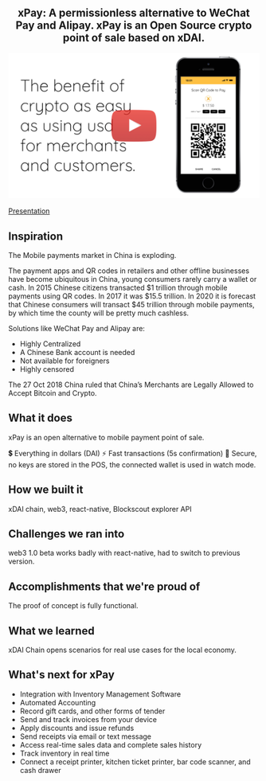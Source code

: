 <div align="center">
  <h2>
    xPay: A permissionless alternative to WeChat Pay and Alipay. xPay is an Open Source crypto point of sale based on xDAI. 
  </h2>
</div>

<a href="https://youtu.be/k8qFi2Oa_PY">
  <img src="https://raw.githubusercontent.com/Alexintosh/CryptoLife/master/dexlab/Cover.png">
</a>

[Presentation](https://docs.google.com/presentation/d/1hcjch0sa3PHPI-ZO6rygStqH4nHVMDoJYmnArETAeBg/edit?usp=sharing)
## Inspiration
The Mobile payments market in China is exploding.

The payment apps and QR codes in retailers and other offline businesses have become ubiquitous in China, young consumers rarely carry a wallet or cash. In 2015 Chinese citizens transacted $1 trillion through mobile payments using QR codes. In 2017 it was $15.5 trillion. In 2020 it is forecast that Chinese consumers will transact $45 trillion through mobile payments, by which time the county will be pretty much cashless.

Solutions like WeChat Pay and Alipay are:
- Highly Centralized
- A Chinese Bank account is needed
- Not available for foreigners
- Highly censored

The 27 Oct 2018 China ruled that China’s Merchants are Legally Allowed to Accept Bitcoin and Crypto.

## What it does
xPay is an open alternative to mobile payment point of sale.

💲 Everything in dollars (DAI)
⚡️ Fast transactions (5s confirmation)
🔑 Secure, no keys are stored in the POS, the connected wallet is used in watch mode.

## How we built it
xDAI chain, web3, react-native, Blockscout explorer API

## Challenges we ran into
web3 1.0 beta works badly with react-native, had to switch to previous version.

## Accomplishments that we're proud of
The proof of concept is fully functional.

## What we learned
xDAI Chain opens scenarios for real use cases for the local economy.

## What's next for xPay
- Integration with Inventory Management Software
- Automated Accounting
- Record gift cards, and other forms of tender
- Send and track invoices from your device 
- Apply discounts and issue refunds
- Send receipts via email or text message
- Access real-time sales data and complete sales history
- Track inventory in real time
- Connect a receipt printer, kitchen ticket printer, bar code scanner, and cash drawer